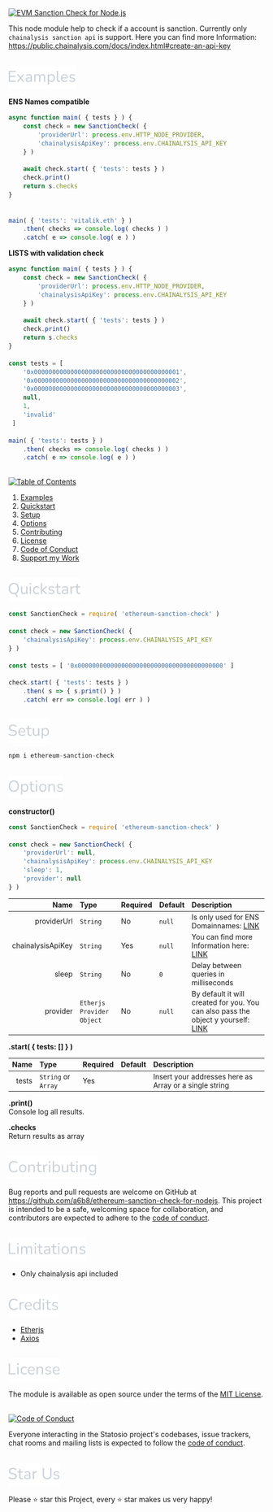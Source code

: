 <a href="#table-of-contents">
<img src="https://raw.githubusercontent.com/a6b8/a6b8/main/assets/headlines/custom/ethereum-sanction-check-for-node.js.svg" height="45px" alt="EVM Sanction Check for Node.js" name="# EVM Sanction Check for Node.js">
</a>

<br>

This node module help to check if a account is sanction. Currently only `chainalysis sanction api` is support. Here you can find more Information: https://public.chainalysis.com/docs/index.html#create-an-api-key

<br>

<a href="#headline">
<img src="https://raw.githubusercontent.com/a6b8/a6b8/main/assets/headlines/default/examples.svg" height="45px" alt="Examples" name="examples">
</a>

**ENS Names compatible**
```javascript
async function main( { tests } ) {
    const check = new SanctionCheck( {
        'providerUrl': process.env.HTTP_NODE_PROVIDER,
        'chainalysisApiKey': process.env.CHAINALYSIS_API_KEY
    } )

    await check.start( { 'tests': tests } )
    check.print()
    return s.checks
}


main( { 'tests': 'vitalik.eth' } )
    .then( checks => console.log( checks ) )
    .catch( e => console.log( e ) )

```

**LISTS with validation check**
```javascript
async function main( { tests } ) {
    const check = new SanctionCheck( {
        'providerUrl': process.env.HTTP_NODE_PROVIDER,
        'chainalysisApiKey': process.env.CHAINALYSIS_API_KEY
    } )

    await check.start( { 'tests': tests } )
    check.print()
    return s.checks
}

const tests = [ 
    '0x0000000000000000000000000000000000000001',
    '0x0000000000000000000000000000000000000002',
    '0x0000000000000000000000000000000000000003',
    null,
    1,
    'invalid'
 ]

main( { 'tests': tests } )
    .then( checks => console.log( checks ) )
    .catch( e => console.log( e ) )
```

<br>

<a href="#headline">
<img src="https://raw.githubusercontent.com/a6b8/a6b8/main/assets/headlines/default/table-of-contents.svg" height="45px" alt="Table of Contents" name="table-of-contents">
</a>

1. [Examples](#examples)<br>
2. [Quickstart](#quickstart)<br>
3. [Setup](#setup)
4. [Options](#options)<br>
5. [Contributing](#contributing)<br>
6. [License](#license)<br>
7. [Code of Conduct](#code-of-conduct)<br>
8. [Support my Work](#support-my-work)<br>

<br>

<a href="#table-of-contents">
<img src="https://raw.githubusercontent.com/a6b8/a6b8/main/assets/headlines/default/quickstart.svg" height="45px" alt="Quickstart" name="quickstart">
</a>


```javascript
const SanctionCheck = require( 'ethereum-sanction-check' )

const check = new SanctionCheck( {
    'chainalysisApiKey': process.env.CHAINALYSIS_API_KEY
} )

const tests = [ '0x0000000000000000000000000000000000000000' ]

check.start( { 'tests': tests } )
    .then( s => { s.print() } )
    .catch( err => console.log( err ) )
```


<br>

<a href="#table-of-contents">
<img src="https://raw.githubusercontent.com/a6b8/a6b8/main/assets/headlines/default/setup.svg" height="45px" name="setup" alt="Setup">
</a>

```javascript
npm i ethereum-sanction-check
```

<br>

<a href="#table-of-contents">
<img src="https://raw.githubusercontent.com/a6b8/a6b8/main/assets/headlines/default/options.svg" height="45px" alt="Options" name="Options">
</a>

**constructor()**

```javascript
const SanctionCheck = require( 'ethereum-sanction-check' )

const check = new SanctionCheck( { 
    'providerUrl': null, 
    'chainalysisApiKey': process.env.CHAINALYSIS_API_KEY
    'sleep': 1, 
    'provider': null 
} )
```

| **Name** | **Type** | **Required** | **Default** | **Description** |
|------:|:------|:------|:------|:------|
| providerUrl | ```String```| No | ```null```| Is only used for ENS Domainnames: [LINK](https://ens.domains) |
| chainalysisApiKey | ```String``` | Yes | ```null```| You can find more Information here: [LINK](https://public.chainalysis.com/docs/index.html#create-an-api-key) |
| sleep | ```String```| No | ```0``` | Delay between queries in milliseconds |
| provider | ```Etherjs Provider Object```| No | ```null``` | By default it will created for you. You can also pass the object y yourself: [LINK](https://docs.ethers.io/v5/api/providers/jsonrpc-provider/) |


**.start( { tests: [] } )**

| **Name** | **Type** | **Required** | **Default** | **Description** |
|------:|:------|:------|:------|:------|
| tests | ```String``` or ```Array``` | Yes | | Insert your addresses here as Array or a single string |


**.print()**  
Console log all results.

**.checks**  
Return results as array


<br>


<a href="#table-of-contents">
<img src="https://raw.githubusercontent.com/a6b8/a6b8/main/assets/headlines/default/contributing.svg" height="45px" alt="Contributing" name="contributing">
</a>

Bug reports and pull requests are welcome on GitHub at https://github.com/a6b8/ethereum-sanction-check-for-nodejs. This project is intended to be a safe, welcoming space for collaboration, and contributors are expected to adhere to the [code of conduct](https://github.com/a6b8/ethereum-sanction-check-for-nodejs/blob/master/CODE_OF_CONDUCT.md).

<br>


<a href="#table-of-contents">
<img src="https://raw.githubusercontent.com/a6b8/a6b8/main/assets/headlines/default/limitations.svg" height="45px" name="limitations" alt="Limitations">
</a>

- Only chainalysis api included

<br>

<a href="#table-of-contents">
<img src="https://raw.githubusercontent.com/a6b8/a6b8/main/assets/headlines/default/credits.svg" height="45px" name="credits" alt="Credits">
</a>

- [Etherjs](https://docs.ethers.io/v5/)
- [Axios](https://axios-http.com/docs/intro)
  
<br>

<a href="#table-of-contents">
<img src="https://raw.githubusercontent.com/a6b8/a6b8/main/assets/headlines/default/license.svg" height="45px" alt="License" name="license">
</a>

The module is available as open source under the terms of the [MIT License](https://opensource.org/licenses/MIT).

<br>

<a href="#table-of-contents">
<img src="https://raw.githubusercontent.com/a6b8/a6b8/main/assets/headlines/default/code-of-conduct.svg" height="45px" alt="Code of Conduct" name="code-of-conduct">
</a>
    
Everyone interacting in the Statosio project's codebases, issue trackers, chat rooms and mailing lists is expected to follow the [code of conduct](https://github.com/a6b8/ethereum-sanction-check-for-nodejs/blob/main/CODE_OF_CONDUCT.md).

<br>

<a href="#table-of-contents">
<img href="#table-of-contents" src="https://raw.githubusercontent.com/a6b8/a6b8/main/assets/headlines/default/star-us.svg" height="45px" name="star-us" alt="Star us">
</a>

Please ⭐️ star this Project, every ⭐️ star makes us very happy!